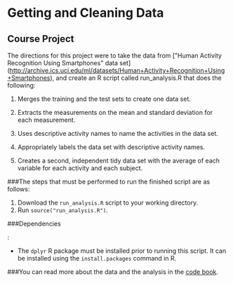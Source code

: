 # Getting and Cleaning Data


## Course Project


The directions for this project were to take the data from ["Human Activity Recognition Using Smartphones" data set]
(http://archive.ics.uci.edu/ml/datasets/Human+Activity+Recognition+Using+Smartphones), and create an R script called run_analysis.R that does the following:
1. Merges the training and the test sets to create one data set.

2. Extracts the measurements on the mean and standard deviation for each measurement.

3. Uses descriptive activity names to name the activities in the data set.

4. Appropriately labels the data set with descriptive activity names.

5. Creates a second, independent tidy data set with the average of each variable for each activity and each subject.



###The steps that must be performed to run the finished script are as follows:

1. Download the `run_analysis.R` script to your working directory.
2. Run ```source("run_analysis.R")```.


###Dependencies

:
- The ```dplyr``` R package must be installed prior to running this script.  It can be installed using the ```install.packages``` command in R.




###You can read more about the data and the analysis in the [code book](CodeBook.md).
